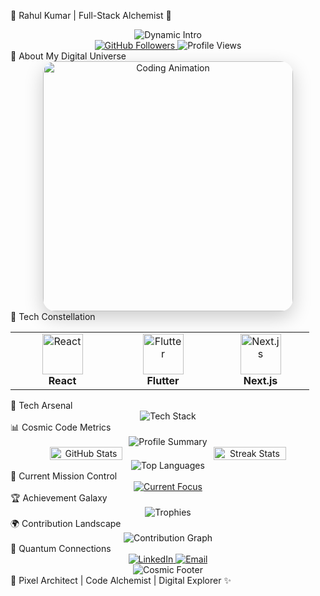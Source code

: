 🌟 Rahul Kumar | Full-Stack Alchemist 🚀
<div align="center">
  <img src="https://readme-typing-svg.demolab.com?font=Cascadia+Code&size=30&duration=3000&pause=500&color=00BFFF&center=true&vCenter=true&width=800&lines=💻+Frontend+Wizard+%F0%9F%94%AE;🌐+Web+%26+Mobile+Development+Maestro;🚀+Transforming+Ideas+into+Digital+Realities" alt="Dynamic Intro" />
</div>
<div align="center">
  <a href="https://github.com/rahulitme">
    <img src="https://img.shields.io/github/followers/rahulitme?style=social" alt="GitHub Followers" />
  </a>
  <img src="https://komarev.com/ghpvc/?username=rahulitme&color=blueviolet" alt="Profile Views" />
</div>
🌈 About My Digital Universe
<div align="center">
  <img src="https://media3.giphy.com/media/배고픈연어/giphy.gif" width="400" alt="Coding Animation" style="border-radius: 20px; box-shadow: 0 10px 30px rgba(0,0,0,0.2);" />
</div>
🔮 Tech Constellation
<div align="center">
  <table align="center">
    <tr>
      <td align="center" width="150">
        <img src="https://skillicons.dev/icons?i=react" width="65" height="65" alt="React" /><br>
        <strong>React</strong>
      </td>
      <td align="center" width="140">
        <img src="https://skillicons.dev/icons?i=flutter" width="65" height="65" alt="Flutter" /><br>
        <strong>Flutter</strong>
      </td>
      <td align="center" width="140">
        <img src="https://skillicons.dev/icons?i=nextjs" width="65" height="65" alt="Next.js" /><br>
        <strong>Next.js</strong>
      </td>
<!--       <td align="center" width="140">
        <img src="https://skillicons.dev/icons?i=nodejs" width="65" height="65" alt="Node.js" /><br>
        <strong>Node.js</strong>
      </td> -->
    </tr>
  </table>
</div>
🌠 Tech Arsenal
<div align="center">
  <img src="https://skillicons.dev/icons?i=html,css,js,typescript,python,java,dart,react,flutter,nextjs,nodejs,express,mongodb,mysql,docker,aws,git&perline=9" alt="Tech Stack" />
</div>
📊 Cosmic Code Metrics
<div align="center">
  <img src="https://github-profile-summary-cards.vercel.app/api/cards/profile-details?username=rahulitme&theme=radical" alt="Profile Summary" />
  <div style="display: flex; justify-content: center; gap: 20px;">
    <img src="https://github-readme-stats.vercel.app/api?username=rahulitme&show_icons=true&theme=radical&hide_border=true" width="48%" alt="GitHub Stats" />
    <img src="https://github-readme-streak-stats.herokuapp.com/?user=rahulitme&theme=radical&hide_border=true" width="48%" alt="Streak Stats" />
  </div>
  <img src="https://github-readme-stats.vercel.app/api/top-langs/?username=rahulitme&layout=compact&theme=radical" alt="Top Languages" />
</div>
🚀 Current Mission Control
<div align="center">
  <a href="https://git.io/typing-svg">
    <img src="https://readme-typing-svg.demolab.com?font=Fira+Code&weight=600&size=22&duration=4000&pause=1000&color=00FFFF&center=true&vCenter=true&width=800&lines=🔬+Deep+Diving+into+Advanced+Flutter+Development;🌐+Mastering+Microservices+Architecture;☁️+Exploring+Serverless+Computing;🤖+AI+%26+Machine+Learning+Integration" alt="Current Focus" />
  </a>
</div>
🏆 Achievement Galaxy
<div align="center">
  <img src="https://github-profile-trophy.vercel.app/?username=rahulitme&theme=radical&no-frame=true&row=1&column=7" alt="Trophies" />
</div>
🌍 Contribution Landscape
<div align="center">
  <img src="https://github-readme-activity-graph.vercel.app/graph?username=rahulitme&bg_color=1F222E&color=00FFFF&line=00FFFF&point=FFFFFF&hide_border=true" alt="Contribution Graph" />
</div>
📡 Quantum Connections
<div align="center">
  <a href="https://www.linkedin.com/in/rahul-kumar-191473256/">
    <img src="https://img.shields.io/badge/LinkedIn-Rahul%20Kumar-blue?style=for-the-badge&logo=linkedin" alt="LinkedIn" />
  </a>
  <a href="mailto:rahulmandal705071@gmail.com">
    <img src="https://img.shields.io/badge/Email-Digital%20Messenger-red?style=for-the-badge&logo=gmail" alt="Email" />
  </a>
</div>


<div align="center">
  <img src="https://capsule-render.vercel.app/api?type=waving&color=gradient&customColorList=0,2,2,5,30&height=120&section=footer" alt="Cosmic Footer" />
</div>
🌟 Pixel Architect | Code Alchemist | Digital Explorer ✨
